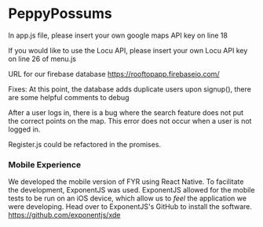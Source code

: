 # PeppyPossums

In app.js file, please insert your own google maps API key on line 18

If you would like to use the Locu API, please insert your own Locu API key on line 26 of menu.js

URL for our firebase database
https://rooftopapp.firebaseio.com/ 


Fixes: 
At this point, the database adds duplicate users upon signup(), there are some helpful comments to debug

After a user logs in, there is a bug where the search feature does not put the correct points on the map. This 
error does not occur when a user is not logged in. 

Register.js could be refactored in the promises.

### Mobile Experience

We developed the mobile version of FYR using React Native. To facilitate the development, ExponentJS was used. ExponentJS allowed for the mobile tests to be run on an iOS device, which allow us to *feel* the application we were developing. Head over to ExponentJS's GitHub to install the software. https://github.com/exponentjs/xde
